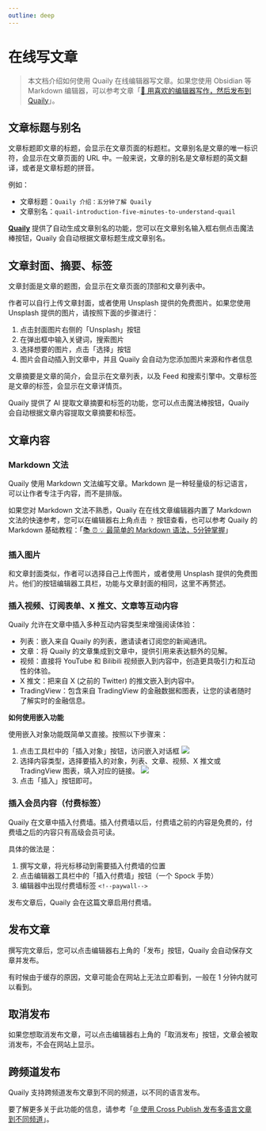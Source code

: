 ```yaml
---
outline: deep
---
```


# 在线写文章

> 本文档介绍如何使用 Quaily 在线编辑器写文章。如果您使用 Obsidian 等 Markdown 编辑器，可以参考文章「[📝 用喜欢的编辑器写作，然后发布到 Quaily](https://quaily.com/quail-zh/p/write-with-favorite-editor-and-publish-to-quaily)」。

## 文章标题与别名

文章标题即文章的标题，会显示在文章页面的标题栏。文章别名是文章的唯一标识符，会显示在文章页面的 URL 中。一般来说，文章的别名是文章标题的英文翻译，或者是文章标题的拼音。

例如：

- 文章标题：`Quaily 介绍：五分钟了解 Quaily`
- 文章别名：`quail-introduction-five-minutes-to-understand-quail`

**[Quaily](https://quaily.com "Quaily Official Website")** 提供了自动生成文章别名的功能，您可以在文章别名输入框右侧点击魔法棒按钮，Quaily 会自动根据文章标题生成文章别名。

## 文章封面、摘要、标签

文章封面是文章的题图，会显示在文章页面的顶部和文章列表中。

作者可以自行上传文章封面，或者使用 Unsplash 提供的免费图片。如果您使用 Unsplash 提供的图片，请按照下面的步骤进行：

1. 点击封面图片右侧的「Unsplash」按钮
2. 在弹出框中输入关键词，搜索图片
3. 选择想要的图片，点击「选择」按钮
4. 图片会自动插入到文章中，并且 Quaily 会自动为您添加图片来源和作者信息

文章摘要是文章的简介，会显示在文章列表，以及 Feed 和搜索引擎中。文章标签是文章的标签，会显示在文章详情页。

Quaily 提供了 AI 提取文章摘要和标签的功能，您可以点击魔法棒按钮，Quaily 会自动根据文章内容提取文章摘要和标签。

## 文章内容

### Markdown 文法

Quaily 使用 Markdown 文法编写文章。Markdown 是一种轻量级的标记语言，可以让作者专注于内容，而不是排版。

如果您对 Markdown 文法不熟悉，Quaily 在在线文章编辑器内置了 Markdown 文法的快速参考，您可以在编辑器右上角点击 `？` 按钮查看，也可以参考 Quaily 的 Markdown 基础教程：「[📚 ⏰ 💡 最简单的 Markdown 语法，5分钟掌握](https://quaily.com/quail-zh/p/simplest-markdown-syntax-learn-in-5-minutes)」

### 插入图片

和文章封面类似，作者可以选择自己上传图片，或者使用 Unsplash 提供的免费图片。他们的按钮编辑器工具栏，功能与文章封面的相同，这里不再赘述。

### 插入视频、订阅表单、X 推文、文章等互动内容

Quaily 允许在文章中插入多种互动内容类型来增强阅读体验：

- 列表：嵌入来自 Quaily 的列表，邀请读者订阅您的新闻通讯。
- 文章：将 Quaily 的文章集成到文章中，提供引用来表达额外的见解。
- 视频：直接将 YouTube 和 Bilibili 视频嵌入到内容中，创造更具吸引力和互动性的体验。
- X 推文：把来自 X (之前的 Twitter) 的推文嵌入到内容中。
- TradingView：包含来自 TradingView 的金融数据和图表，让您的读者随时了解实时的金融信息。

**如何使用嵌入功能**

使用嵌入对象功能既简单又直接。按照以下步骤来：

1. 点击工具栏中的「插入对象」按钮，访问嵌入对话框
   ![](https://static.quaily.com/media/16nue5mm.webp)
2. 选择内容类型，选择要插入的对象，列表、文章、视频、X 推文或 TradingView 图表，填入对应的链接。
   ![](https://static.quaily.com/media/q38ueom6.webp)
3. 点击「插入」按钮即可。

### 插入会员内容（付费标签）

Quaily 在文章中插入付费墙。插入付费墙以后，付费墙之前的内容是免费的，付费墙之后的内容只有高级会员可读。

具体的做法是：

1. 撰写文章，将光标移动到需要插入付费墙的位置
2. 点击编辑器工具栏中的「插入付费墙」按钮（一个 Spock 手势）
3. 编辑器中出现付费墙标签 `<!--paywall-->`

发布文章后，Quaily 会在这篇文章启用付费墙。

## 发布文章

撰写完文章后，您可以点击编辑器右上角的「发布」按钮，Quaily 会自动保存文章并发布。

有时候由于缓存的原因，文章可能会在网站上无法立即看到，一般在 1 分钟内就可以看到。

## 取消发布

如果您想取消发布文章，可以点击编辑器右上角的「取消发布」按钮，文章会被取消发布，不会在网站上显示。

## 跨频道发布

Quaily 支持跨频道发布文章到不同的频道，以不同的语言发布。

要了解更多关于此功能的信息，请参考「[🌐 使用 Cross Publish 发布多语言文章到不同频道](https://quaily.com/quail-zh/p/cross-publish-multi-language-articles-different-channels)」。
